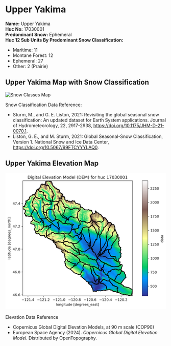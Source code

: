# Upper Yakima


**Name:**             Upper Yakima <br>
**Huc No:**           17030001 <br> 
**Predominant Snow:** Ephemeral <br>
**Huc 12 Sub Units By Predominant Snow Classification:**
- Maritime: 11
- Montane Forest: 12
- Ephemeral: 27
- Other: 2 (Prairie)


## Upper Yakima Map with Snow Classification 

![Snow Classes Map](../basic_maps/Snow_classes_in_17020001.png)

Snow Classification Data Reference: 
- Sturm, M., and G. E. Liston, 2021: Revisiting the global seasonal snow classification: An updated dataset for Earth System applications.  Journal of Hydrometeorology, 22, 2917-2938, https://doi.org/10.1175/JHM-D-21-0070.1.
- Liston, G. E., and M. Sturm, 2021: Global Seasonal-Snow Classification, Version 1. National Snow and Ice Data Center, https://doi.org/10.5067/99FTCYYYLAQ0.

## Upper Yakima Elevation Map 
![Elevation Map](../basic_maps/dem_huc17030001.png)

Elevation Data Reference 
- Copernicus Global Digital Elevation Models, at 90 m scale (COP90)
- European Space Agency (2024).  <i>Copernicus Global Digital Elevation Model</i>.  Distributed by OpenTopography. 
